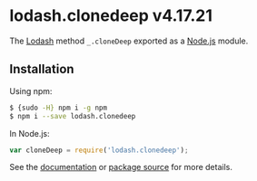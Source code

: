 # lodash.clonedeep v4.17.21

The [Lodash](https://lodash.com/) method `_.cloneDeep` exported as a [Node.js](https://nodejs.org/) module.

## Installation

Using npm:
```bash
$ {sudo -H} npm i -g npm
$ npm i --save lodash.clonedeep
```

In Node.js:
```js
var cloneDeep = require('lodash.clonedeep');
```

See the [documentation](https://lodash.com/docs#cloneDeep) or [package source](https://github.com/lodash/lodash/blob/4.17.21-npm-packages/lodash.clonedeep) for more details.
